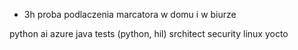 - 3h proba podlaczenia marcatora w domu i w biurze


python
ai
azure
java
tests (python, hil)
srchitect
security
linux
yocto